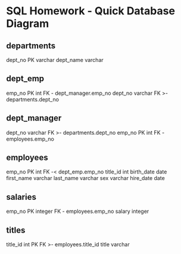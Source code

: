 # SQL Homework - Quick Database Diagram

departments
-
dept_no PK varchar
dept_name varchar

dept_emp
-
emp_no PK int FK - dept_manager.emp_no
dept_no varchar FK >- departments.dept_no


dept_manager
-
dept_no varchar FK >- departments.dept_no
emp_no PK int FK - employees.emp_no



employees
-
emp_no PK int FK -< dept_emp.emp_no
title_id int
birth_date date
first_name varchar
last_name varchar
sex varchar
hire_date date

salaries
-
emp_no PK integer FK - employees.emp_no
salary integer


titles
-
title_id int PK FK >- employees.title_id
title varchar